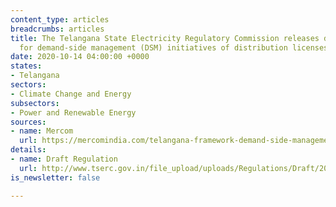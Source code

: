 ```yaml
---
content_type: articles
breadcrumbs: articles
title: The Telangana State Electricity Regulatory Commission releases draft regulations
  for demand-side management (DSM) initiatives of distribution licenses
date: 2020-10-14 04:00:00 +0000
states:
- Telangana
sectors:
- Climate Change and Energy
subsectors:
- Power and Renewable Energy
sources:
- name: Mercom
  url: https://mercomindia.com/telangana-framework-demand-side-management/
details:
- name: Draft Regulation
  url: http://www.tserc.gov.in/file_upload/uploads/Regulations/Draft/2020/Draft%20TSERC%20(DSM)%20Regulations%202020.pdf
is_newsletter: false

---
```

